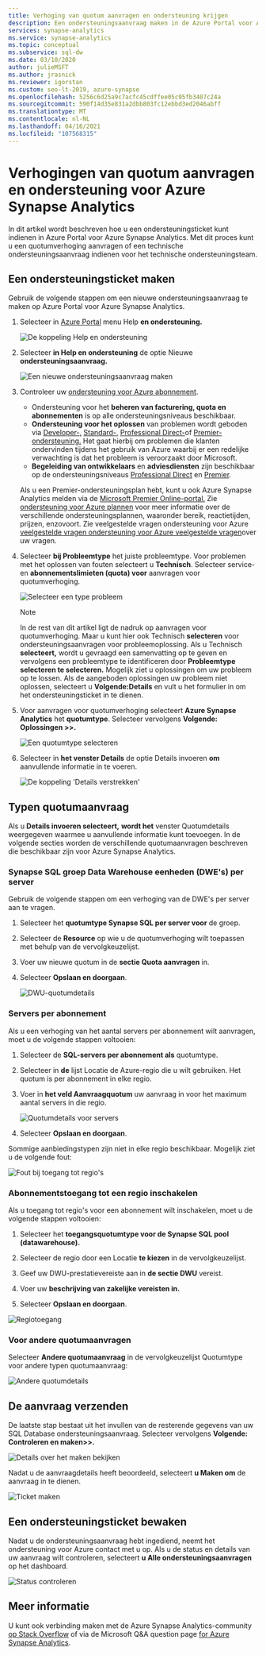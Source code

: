 ```yaml
---
title: Verhoging van quotum aanvragen en ondersteuning krijgen
description: Een ondersteuningsaanvraag maken in de Azure Portal voor Azure Synapse Analytics. Vraag quotumverhogingen aan of vraag ondersteuning voor probleemoplossing.
services: synapse-analytics
ms.service: synapse-analytics
ms.topic: conceptual
ms.subservice: sql-dw
ms.date: 03/10/2020
author: julieMSFT
ms.author: jrasnick
ms.reviewer: igorstan
ms.custom: seo-lt-2019, azure-synapse
ms.openlocfilehash: 5256c6d25a9c7acfc45cdffee05c95fb3407c24a
ms.sourcegitcommit: 590f14d35e831a2dbb803fc12ebbd3ed2046abff
ms.translationtype: MT
ms.contentlocale: nl-NL
ms.lasthandoff: 04/16/2021
ms.locfileid: "107568315"
---
```

# <a name="request-quota-increases-and-get-support-for-azure-synapse-analytics"></a>Verhogingen van quotum aanvragen en ondersteuning voor Azure Synapse Analytics

In dit artikel wordt beschreven hoe u een ondersteuningsticket kunt indienen in Azure Portal voor Azure Synapse Analytics. Met dit proces kunt u een quotumverhoging aanvragen of een technische ondersteuningsaanvraag indienen voor het technische ondersteuningsteam.

## <a name="create-a-support-ticket"></a>Een ondersteuningsticket maken

Gebruik de volgende stappen om een nieuwe ondersteuningsaanvraag te maken op Azure Portal voor Azure Synapse Analytics.

1. Selecteer in [Azure Portal](https://portal.azure.com) menu Help **en ondersteuning.**

   ![De koppeling Help en ondersteuning](./media/sql-data-warehouse-get-started-create-support-ticket/help-plus-support.png)


1. Selecteer **in Help en ondersteuning** de optie Nieuwe **ondersteuningsaanvraag.**

    ![Een nieuwe ondersteuningsaanvraag maken](./media/sql-data-warehouse-get-started-create-support-ticket/new-support-request.png)

1. Controleer uw [ondersteuning voor Azure abonnement](https://azure.microsoft.com/support/plans/?WT.mc_id=Support_Plan_510979/).

   * Ondersteuning voor het **beheren van facturering, quota en abonnementen** is op alle ondersteuningsniveaus beschikbaar.
   * **Ondersteuning voor het oplossen** van problemen wordt geboden via [Developer-,](https://azure.microsoft.com/support/plans/developer/) [Standard-,](https://azure.microsoft.com/support/plans/standard/) [Professional Direct-](https://azure.microsoft.com/support/plans/prodirect/)of [Premier-ondersteuning.](https://azure.microsoft.com/support/plans/premier/) Het gaat hierbij om problemen die klanten ondervinden tijdens het gebruik van Azure waarbij er een redelijke verwachting is dat het probleem is veroorzaakt door Microsoft.
   * **Begeleiding van ontwikkelaars** en **adviesdiensten** zijn beschikbaar op de ondersteuningsniveaus [Professional Direct](https://azure.microsoft.com/support/plans/prodirect/) en [Premier](https://azure.microsoft.com/support/plans/premier/).

   Als u een Premier-ondersteuningsplan hebt, kunt u ook Azure Synapse Analytics melden via de [Microsoft Premier Online-portal.](https://premier.microsoft.com/) Zie [ondersteuning voor Azure plannen](https://azure.microsoft.com/support/plans/?WT.mc_id=Support_Plan_510979/) voor meer informatie over de verschillende ondersteuningsplannen, waaronder bereik, reactietijden, prijzen, enzovoort.  Zie veelgestelde vragen ondersteuning voor Azure [veelgestelde vragen ondersteuning voor Azure veelgestelde vragen](https://azure.microsoft.com/support/faq/)over uw vragen.

1. Selecteer **bij Probleemtype** het juiste probleemtype. Voor problemen met het oplossen van fouten selecteert u **Technisch**. Selecteer service- en **abonnementslimieten (quota) voor** aanvragen voor quotumverhoging.

   ![Selecteer een type probleem](./media/sql-data-warehouse-get-started-create-support-ticket/select-quota-issue-type.png)  

   > [!NOTE]
   > In de rest van dit artikel ligt de nadruk op aanvragen voor quotumverhoging. Maar u kunt hier ook Technisch **selecteren** voor ondersteuningsaanvragen voor probleemoplossing. Als u Technisch **selecteert,** wordt u gevraagd een samenvatting op te geven en vervolgens een probleemtype te identificeren door **Probleemtype selecteren te selecteren.** Mogelijk ziet u oplossingen om uw probleem op te lossen. Als de aangeboden oplossingen uw probleem niet oplossen, selecteert u **Volgende:Details** en vult u het formulier in om het ondersteuningsticket in te dienen.

1. Voor aanvragen voor quotumverhoging selecteert **Azure Synapse Analytics** het **quotumtype**. Selecteer vervolgens **Volgende: Oplossingen >>.**

   ![Een quotumtype selecteren](./media/sql-data-warehouse-get-started-create-support-ticket/select-quota-type.png)

1. Selecteer in **het venster Details** de optie Details invoeren **om** aanvullende informatie in te voeren.

   ![De koppeling 'Details verstrekken'](./media/sql-data-warehouse-get-started-create-support-ticket/provide-details-link.png)

## <a name="quota-request-types"></a>Typen quotumaanvraag

Als u **Details invoeren selecteert,** **wordt het** venster Quotumdetails weergegeven waarmee u aanvullende informatie kunt toevoegen. In de volgende secties worden de verschillende quotumaanvragen beschreven die beschikbaar zijn voor Azure Synapse Analytics.

### <a name="synapse-sql-pool-data-warehouse-units-dwus-per-server"></a>Synapse SQL groep Data Warehouse eenheden (DWE's) per server

Gebruik de volgende stappen om een verhoging van de DWE's per server aan te vragen.

1. Selecteer het **quotumtype Synapse SQL per server voor** de groep.

1. Selecteer de **Resource** op wie u de quotumverhoging wilt toepassen met behulp van de vervolgkeuzelijst.

1. Voer uw nieuwe quotum in de **sectie Quota aanvragen** in.

1. Selecteer **Opslaan en doorgaan**.

   ![DWU-quotumdetails](./media/sql-data-warehouse-get-started-create-support-ticket/quota-details-dwus.png)


### <a name="servers-per-subscription"></a>Servers per abonnement

Als u een verhoging van het aantal servers per abonnement wilt aanvragen, moet u de volgende stappen voltooien:

1. Selecteer de **SQL-servers per abonnement als** quotumtype.

1. Selecteer in **de** lijst Locatie de Azure-regio die u wilt gebruiken. Het quotum is per abonnement in elke regio.

1. Voer in **het veld Aanvraagquotum** uw aanvraag in voor het maximum aantal servers in die regio.

   ![Quotumdetails voor servers](./media/sql-data-warehouse-get-started-create-support-ticket/quota-details-servers.png)



1. Selecteer **Opslaan en doorgaan**.

Sommige aanbiedingstypen zijn niet in elke regio beschikbaar. Mogelijk ziet u de volgende fout:

![Fout bij toegang tot regio's](./media/sql-data-warehouse-get-started-create-support-ticket/region-access-error.png)

### <a name="enable-subscription-access-to-a-region"></a>Abonnementstoegang tot een regio inschakelen

Als u toegang tot regio's voor een abonnement wilt inschakelen, moet u de volgende stappen voltooien:  

1. Selecteer het **toegangsquotumtype voor de Synapse SQL pool (datawarehouse).**

1. Selecteer de regio door een Locatie **te kiezen** in de vervolgkeuzelijst.

1. Geef uw DWU-prestatievereiste aan in **de sectie DWU** vereist.

1. Voer uw **beschrijving van zakelijke vereisten in.** 

1. Selecteer **Opslaan en doorgaan**.

![Regiotoegang](./media/sql-data-warehouse-get-started-create-support-ticket/quota-details-region.png)


### <a name="for-other-quota-requests"></a>Voor andere quotumaanvragen

Selecteer **Andere quotumaanvraag** in de vervolgkeuzelijst Quotumtype voor andere typen quotumaanvraag:

![Andere quotumdetails](./media/sql-data-warehouse-get-started-create-support-ticket/quota-details.png)

## <a name="submit-your-request"></a>De aanvraag verzenden

De laatste stap bestaat uit het invullen van de resterende gegevens van uw SQL Database ondersteuningsaanvraag. Selecteer vervolgens **Volgende: Controleren en maken>>.**

![Details over het maken bekijken](./media/sql-data-warehouse-get-started-create-support-ticket/review-create-details.png)

Nadat u de aanvraagdetails heeft beoordeeld, selecteert **u Maken om** de aanvraag in te dienen.

![Ticket maken](./media/sql-data-warehouse-get-started-create-support-ticket/create-ticket.png)

## <a name="monitor-a-support-ticket"></a>Een ondersteuningsticket bewaken

Nadat u de ondersteuningsaanvraag hebt ingediend, neemt het ondersteuning voor Azure contact met u op. Als u de status en details van uw aanvraag wilt controleren, selecteert **u Alle ondersteuningsaanvragen** op het dashboard.

![Status controleren](./media/sql-data-warehouse-get-started-create-support-ticket/monitor-ticket.png)

## <a name="other-resources"></a>Meer informatie

U kunt ook verbinding maken met de Azure Synapse Analytics-community [op Stack Overflow](https://stackoverflow.com/questions/tagged/azure-synapse+or+azure-sql-data-warehouse) of via de Microsoft Q&A question page [for Azure Synapse Analytics](/answers/topics/azure-synapse-analytics.html).